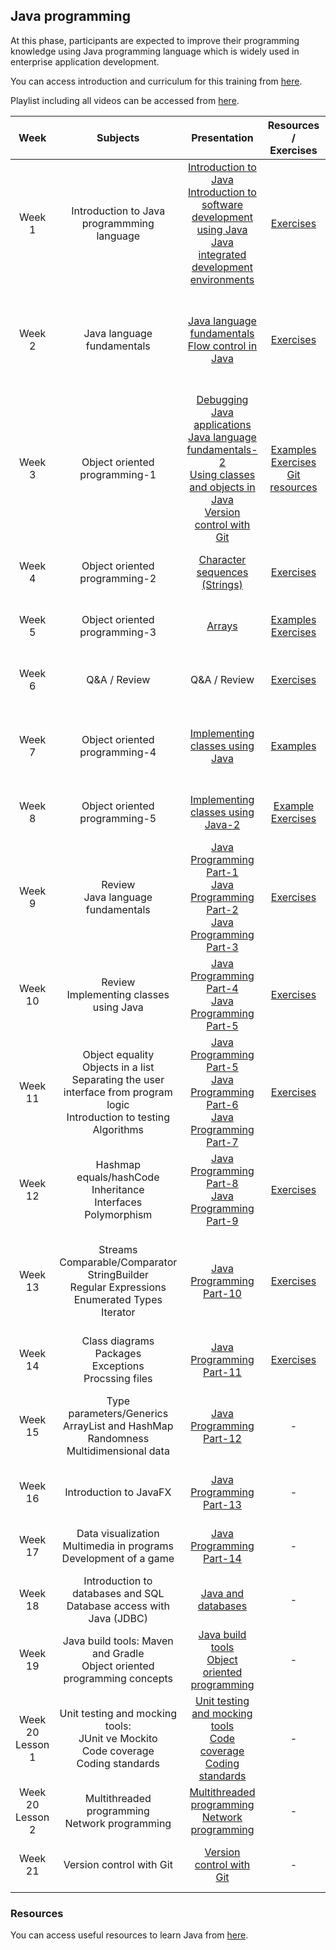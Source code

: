 ##  Java programming

At this phase, participants are expected to improve their programming knowledge using Java programming language which is widely used in enterprise application development.

You can access introduction and curriculum for this training from [here](https://drive.google.com/open?id=1nurOHafxOO4w0AjS9xNNIGjFzPQYGwq9).

Playlist including all videos can be accessed from [here](https://www.youtube.com/playlist?list=PL-4HDqJ7NBMzl0HHdEoRPLr_N2xiEFY8a).

| Week     | Subjects                     | Presentation                   | Resources / Exercises | Video |
| :---------: |:---------------------------:|:-----------------------:|:-------------:|:------------------:
| Week 1 | Introduction to Java programmming language | [Introduction to Java](https://drive.google.com/open?id=12zTGVuQtZK4-BFWx2OEamsT4uNN6hHyq)<br>[Introduction to software development using Java](https://drive.google.com/open?id=18_299d09UvTGmPg1gvAFY_J5iDFU5o0V)<br>[Java integrated development environments](https://drive.google.com/open?id=1A5wKSkpgm31pZfk71MDwhPZuICtC9mdc) | [Exercises](week1/exercises.md) | [Lesson Video-1](https://youtu.be/wE6Vb8xbTGE)<br>[Lesson Video-2](https://youtu.be/0KVhpzeTQUY)
| Week 2 | Java language fundamentals | [Java language fundamentals](https://drive.google.com/open?id=1ABKaFu3DcT92ovJkTcpwHtFzYpu0CBVu)<br>[Flow control in Java](https://drive.google.com/open?id=1VXziPg8MTqlxnzhRx4AQQCD1mNBVI4Cf) | [Exercises](week2/exercises.md) | [Lesson Video-1](https://youtu.be/TU-o3rzZz0o)<br>[Lesson Video-2](https://youtu.be/EVUhIIN4snA)<br>[Q&A Video-1](https://www.youtube.com/watch?v=ax3LswZ4Rfw)<br>[Q&A Video-2](https://www.youtube.com/watch?v=EmbmhFHkIxc) |
| Week 3 | Object oriented programming-1  | [Debugging Java applications](https://drive.google.com/open?id=1kkz4MlsGTSfpeFgJizH-ho2GqP5x87r2)<br>[Java language fundamentals-2](https://drive.google.com/open?id=1WYnI5JvWUZlkZCzmQRDQEVrDfV1icIE0)<br>[Using classes and objects in Java](https://drive.google.com/open?id=1Jk2277AmwJcjw50lxtP1YfjfHhUIjwKB)<br>[Version control with Git](https://drive.google.com/open?id=1zB91iSwq3U1SH0Fza294eKMqhca4hBbD) | [Examples](week3)<br>[Exercises](week3/exercises.md)<br>[Git resources](git.md) | [Lesson Video-1](https://youtu.be/UEC3J0QFC5E)<br>[Lesson Video-2](https://youtu.be/69tbFANtITM)<br>[Git Video-1](https://youtu.be/c3ySXzsbdAA)<br>[Git Video-2](https://youtu.be/LbCqvLRpoZw) |
| Week 4 | Object oriented programming-2  | [Character sequences (Strings)](https://drive.google.com/open?id=1qGGU982AfmCMW-3E8MRQhNIlnOKbwmxH) | [Exercises](week4/exercises.md) | [Lesson Video-1](https://youtu.be/fOW9R0vK3cI)<br>[Lesson Video-2](https://youtu.be/xH6qJVnHQT4) |
| Week 5 | Object oriented programming-3  | [Arrays](https://drive.google.com/open?id=1u7Wp3Rq3fdqW4OaJ9odFJG4cNdShgpwk) | [Examples](week5)<br>[Exercises](week5/exercises.md) | [Lesson Video-1](https://youtu.be/TkXnOf-mRlU)<br>[Lesson Video-2](https://youtu.be/UC-ABvRWXZc) |
| Week 6 | Q&A / Review  | Q&A / Review | [Exercises](week6/exercises.md) | [Q&A Video-1](https://youtu.be/XQjG1oF90p8)<br>[Q&A Video-2](https://youtu.be/eES58NSlx10) |
| Week 7 | Object oriented programming-4  | [Implementing classes using Java](https://drive.google.com/file/d/1etObhP56ZhfiVoR_LxNMGmP4pGbRHoud/view?usp=sharing) | [Examples](week7/resources.md) | [Q&A Video](https://youtu.be/6NK14-6ABSQ)<br>[Lesson Video-1](https://youtu.be/JQ-My4fZBVw)<br>[Lesson Video-2](https://youtu.be/FalxTBhcmmQ) |
| Week 8 | Object oriented programming-5  | [Implementing classes using Java-2](https://drive.google.com/file/d/1cpJtWrdfLhYr4oIF97mkoH75bnrJ-pl_/view?usp=sharing) | [Example](week8/PointCircleExample)<br>[Exercises](week8/exercises.md) | [Lesson Video-1](https://youtu.be/-DzuO2T2YxY)<br>[Lesson Video-2](https://youtu.be/JqfPMVA_W94) |
| Week 9 | Review<br>Java language fundamentals | [Java Programming Part-1](https://java-programming.mooc.fi/part-1)<br>[Java Programming Part-2](https://java-programming.mooc.fi/part-2)<br>[Java Programming Part-3](https://java-programming.mooc.fi/part-3) | [Exercises](week9/exercises.md) | [Lesson Video-1](https://youtu.be/alceTJFMGf8)<br>[Lesson Video-2](https://youtu.be/XUoXHI9O9fA) |
| Week 10 | Review<br>Implementing classes using Java | [Java Programming Part-4](https://java-programming.mooc.fi/part-4)<br>[Java Programming Part-5](https://java-programming.mooc.fi/part-5) | [Exercises](week10/exercises.md) | [Lesson Video-1](https://youtu.be/8gER6g5ZWc4)<br>[Lesson Video-2](https://youtu.be/Wux3VY8y7VU) |
| Week 11 | Object equality<br>Objects in a list<br>Separating the user interface from program logic<br>Introduction to testing<br>Algorithms | [Java Programming Part-5](https://java-programming.mooc.fi/part-5)<br>[Java Programming Part-6](https://java-programming.mooc.fi/part-6)<br>[Java Programming Part-7](https://java-programming.mooc.fi/part-7) | [Exercises](week11/exercises.md) | [Lesson Video-1](https://youtu.be/ofAj5hs_Wsc)<br>[Lesson Video-2](https://youtu.be/ZQn-Qp4poHM)<br>[Lesson Video-3](https://youtu.be/8fJ_o6Gx_yo) |
| Week 12 | Hashmap<br>equals/hashCode<br>Inheritance<br>Interfaces<br>Polymorphism | [Java Programming Part-8](https://java-programming.mooc.fi/part-8)<br>[Java Programming Part-9](https://java-programming.mooc.fi/part-9) | [Exercises](week12/exercises.md) | [Lesson-2 Video-1](https://youtu.be/lUybExyJlgc )<br>[Lesson-2 Video-2](https://youtu.be/nmIZeb9rsZc) |
| Week 13 | Streams<br>Comparable/Comparator<br>StringBuilder<br>Regular Expressions<br>Enumerated Types<br>Iterator | [Java Programming Part-10](https://java-programming.mooc.fi/part-10)| [Exercises](week13/exercises.md) | [Lesson Video-1](https://youtu.be/0LTLOHe6-fo)<br>[Lesson Video-2](https://youtu.be/oGj_Tu13adA)<br>[Q&A Video-1](https://youtu.be/V-Z2O6SuUE4)<br>[Q&A Video-2](https://youtu.be/xQ0W-HWjpWI) |
| Week 14 | Class diagrams<br>Packages<br>Exceptions<br>Procssing files | [Java Programming Part-11](https://java-programming.mooc.fi/part-11)| [Exercises](week14/exercises.md) | [Lesson Video-1](https://youtu.be/HlQnNInUxQU)<br>[Lesson Video-2](https://youtu.be/cYigr3FOC-k) |
| Week 15 | Type parameters/Generics<br>ArrayList and HashMap<br>Randomness<br>Multidimensional data | [Java Programming Part-12](https://github.com/rage/java-programming) | - | [Lesson Video-1](https://youtu.be/lDqA02oShmE)<br>[Lesson Video-2](https://youtu.be/g8QF9ZEoOz0)<br>[Q&A Video-1](https://youtu.be/8Gj45y0Stso) |
| Week 16 | Introduction to JavaFX | [Java Programming Part-13](https://github.com/rage/java-programming) | - | [Lesson Video-1](https://youtu.be/4cdzeUEjmvo)<br>[Lesson Video-2](https://youtu.be/RzoTf4vUmK8) |
| Week 17 | Data visualization<br>Multimedia in programs<br>Development of a game | [Java Programming Part-14](https://github.com/rage/java-programming) | - | [Lesson Video-1](https://youtu.be/R1SNw6lYjdQ)<br>[Lesson Video-2](https://youtu.be/8Zq6oTrwAno) |
| Week 18 | Introduction to databases and SQL<br>Database access with Java (JDBC) | [Java and databases](https://drive.google.com/open?id=1GHQjpHaCs0htra7czCTrv8nq_ab0LQcO) | - | [Lesson Video-1](https://youtu.be/bncciq1ExaU)<br>[Lesson Video-2](https://youtu.be/-5EMJwMWNG4) |
| Week 19 | Java build tools: Maven and Gradle<br>Object oriented programming concepts | [Java build tools<br>Object oriented programming](https://drive.google.com/file/d/1wDB4ulpyjuKN9J_58DKrerKwuOgBn9oX/view?usp=sharing) | - | [Lesson Video-1](https://youtu.be/ymOFzFP15Ho)<br>[Lesson Video-2](https://youtu.be/rgfCsoQmsus) |
| Week 20<br>Lesson 1 | Unit testing and mocking tools:<br>JUnit ve Mockito<br>Code coverage<br>Coding standards | [Unit testing and mocking tools<br>Code coverage<br>Coding standards](https://drive.google.com/file/d/1pNOpTPmSuQmd5vZDaI_FG9rcAehPq94J/view?usp=sharing) | - | [Lesson Video-1](https://youtu.be/657YkeGVa9A)<br>[Lesson Video-2](https://youtu.be/S5zTGKvCuqo) |
| Week 20<br>Lesson 2 | Multithreaded programming<br>Network programming | [Multithreaded programming<br>Network programming](https://drive.google.com/file/d/1wBrWkn5D0KTPEmylQLktsaQSRNNLLR8r/view?usp=sharing) | - | [Lesson Video-1](https://youtu.be/U9mmHv0Xhs0)<br>[Lesson Video-2](https://youtu.be/ghUaLN3OgNg) |
| Week 21 | Version control with Git | [Version control with Git](https://drive.google.com/file/d/1ImS7iJjVpaU_2M_PAHpKTYfSi8gjLSOv/view?usp=sharing) | - | [Lesson Video-1](https://youtu.be/QfHh16rdrM4)<br>[Lesson Video-2](https://youtu.be/r7QyaKWHsTc) |


### Resources
You can access useful resources to learn Java from [here](resources.md).
